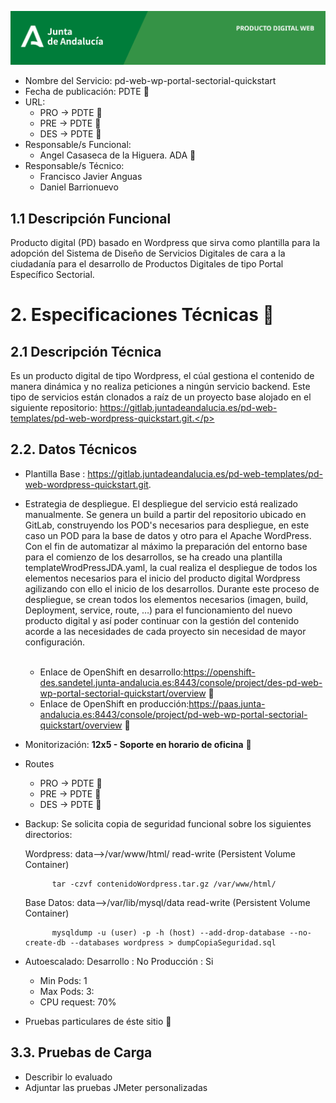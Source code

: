 ![Cabecera PD Web WordPress QuickStart](_resources/heading.png "Cabecera PD Web WordPress QuickStart")

* Nombre del Servicio: pd-web-wp-portal-sectorial-quickstart 
* Fecha de publicación: PDTE 🚧
* URL:
  * PRO → PDTE 🚧
  * PRE → PDTE 🚧
  * DES → PDTE 🚧
* Responsable/s Funcional: 
  * Angel Casaseca de la Higuera. ADA 🚧
* Responsable/s Técnico:
  * Francisco Javier Anguas
  * Daniel Barrionuevo

## 1.1 Descripción Funcional

Producto digital (PD) basado en Wordpress que sirva como plantilla para la adopción del Sistema de Diseño de Servicios Digitales de cara a la ciudadanía para el desarrollo de Productos Digitales de tipo Portal Específico Sectorial.

# 2. Especificaciones Técnicas 👷

## 2.1 Descripción Técnica

Es un producto digital de tipo Wordpress, el cúal gestiona el contenido de manera dinámica y no realiza peticiones a ningún servicio backend. Este tipo de servicios están clonados a raíz de un proyecto base alojado en el siguiente repositorio: https://gitlab.juntadeandalucia.es/pd-web-templates/pd-web-wordpress-quickstart.git.</p>

## 2.2. Datos Técnicos

* Plantilla Base : https://gitlab.juntadeandalucia.es/pd-web-templates/pd-web-wordpress-quickstart.git.
* Estrategia de despliegue.  El despliegue del servicio está realizado manualmente. Se genera un build a partir del repositorio ubicado en GitLab, construyendo los POD's necesarios para despliegue, en este caso un POD para la base de datos y otro para el Apache WordPress. Con el fin de automatizar al máximo la preparación del entorno base para el comienzo de los desarrollos, se ha creado una plantilla templateWrodPressJDA.yaml, la cual realiza el despliegue de todos los elementos necesarios para el inicio del producto digital Wordpress agilizando con ello el inicio de los desarrollos.
Durante este proceso de despliegue, se crean todos los elementos necesarios (imagen, build, Deployment, service, route, …) para el funcionamiento del nuevo producto digital y así poder continuar con la gestión del contenido acorde a las necesidades de cada proyecto sin necesidad de mayor configuración.<br><br>
  * Enlace de OpenShift en desarrollo:https://openshift-des.sandetel.junta-andalucia.es:8443/console/project/des-pd-web-wp-portal-sectorial-quickstart/overview 🚧
  * Enlace de OpenShift en producción:https://paas.junta-andalucia.es:8443/console/project/pd-web-wp-portal-sectorial-quickstart/overview 🚧

* Monitorización: **12x5 - Soporte en horario de oficina** 🚧
* Routes
  * PRO → PDTE 🚧
  * PRE → PDTE 🚧
  * DES → PDTE 🚧
* Backup: Se solicita copia de seguridad funcional sobre los siguientes directorios:

    Wordpress: data-->/var/www/html/ read-write (Persistent Volume Container)

            tar -czvf contenidoWordpress.tar.gz /var/www/html/
            

    Base Datos: data-->/var/lib/mysql/data read-write (Persistent Volume Container)

            mysqldump -u (user) -p -h (host) --add-drop-database --no-create-db --databases wordpress > dumpCopiaSeguridad.sql

* Autoescalado: 
    Desarrollo : No
    Producción : Si
    - Min Pods: 1
    - Max Pods: 3:
    - CPU request: 70%
* Pruebas particulares de éste sitio 🚧

## 3.3. Pruebas de Carga

* Describir lo evaluado
* Adjuntar las pruebas JMeter personalizadas
